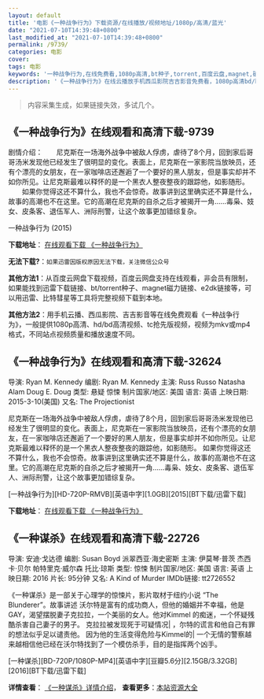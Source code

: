 ```yaml
---
layout: default
title: '电影《一种战争行为》下载资源/在线播放/视频地址/1080p/高清/蓝光'
date: "2021-07-10T14:39:48+0800"
last_modified_at: "2021-07-10T14:39:48+0800"
permalink: /9739/
categories: 电影
cover:
tags: 电影
keywords: '一种战争行为,在线免费看,1080p高清,bt种子,torrent,百度云盘,magnet,磁力链,迅雷下载资源'
description: '《一种战争行为》在线云播放手机西瓜影院吉吉影音免费看，1080p高清bd/hd未删减完整版和tc抢先枪版，mkv/mp4格式，附带bt/torrent种子、magnet/磁力链、百度云盘、网盘资源迅雷下载链接'
---
```


>内容采集生成，如果链接失效，多试几个。


## 《一种战争行为》在线观看和高清下载-9739

剧情介绍：　　尼克斯在一场海外战争中被敌人俘虏，虐待了8个月，回到家后哥哥汤米发现他已经发生了很明显的变化。表面上，尼克斯在一家影院当放映员，还有个漂亮的女朋友，在一家咖啡店还邂逅了一个要好的黑人朋友，但是事实却并不如你所见。让尼克斯最难以释怀的是一个黑衣人整夜整夜的跟踪他，如影随形。 　　如果你觉得这还不算什么，我也不会惊奇。故事讲到这里确实还不算是什么，故事的高潮也不在这里。它的高潮在尼克斯的自杀之后才被揭开一角……毒枭、妓女、皮条客、退伍军人、洲际刑警，让这个故事更加错综复杂。


一种战争行为 (2015)

**下载地址**： [在线观看下载 《一种战争行为》](https://www.btbtdy.me/btdy/dy9077.html) 


**无法下载?**：`如果迅雷因版权原因无法下载，关注微信公众号 `

**其他方法1**：从百度云网盘下载视频，百度云网盘支持在线观看，非会员有限制，如果能找到迅雷下载链接、bt/torrent种子、magnet磁力链接、e2dk链接等，可以用迅雷、比特彗星等工具将完整视频下载到本地。

**其他方法2**：用手机云播、西瓜影院、吉吉影音等在线免费观看《一种战争行为》，一般提供1080p高清、hd/bd高清视频、tc抢先版视频，视频为mkv或mp4格式，不同站点视频质量和播放速度不同。


## 《一种战争行为》在线观看和高清下载-32624

导演: Ryan M. Kennedy 编剧: Ryan M. Kennedy 主演: Russ Russo Natasha Alam Doug E. Doug 类型: 悬疑 惊悚 制片国家/地区: 美国 语言: 英语 上映日期: 2015-3-10(美国) 又名: The Projectionist

尼克斯在一场海外战争中被敌人俘虏，虐待了8个月，回到家后哥哥汤米发现他已经发生了很明显的变化。表面上，尼克斯在一家影院当放映员，还有个漂亮的女朋友，在一家咖啡店还邂逅了一个要好的黑人朋友，但是事实却并不如你所见。让尼克斯最难以释怀的是一个黑衣人整夜整夜的跟踪他，如影随形。 如果你觉得这还不算什么，我也不会惊奇。故事讲到这里确实还不算是什么，故事的高潮也不在这里。它的高潮在尼克斯的自杀之后才被揭开一角……毒枭、妓女、皮条客、退伍军人、洲际刑警，让这个故事更加错综复杂。


[一种战争行为][HD-720P-RMVB][英语中字][1.0GB][2015][BT下载/迅雷下载]

**下载地址**： [在线观看下载 《一种战争行为》](https://www.btdx8.com/torrent/an_act_of_war_2015.html) 


## 《一种谋杀》在线观看和高清下载-22726

导演: 安迪·戈达德 编剧: Susan Boyd 派翠西亚·海史密斯 主演: 伊莫琴·普茨 杰西卡·贝尔 帕特里克·威尔森 托比·琼斯 类型: 惊悚 制片国家/地区: 美国 语言: 英语 上映日期: 2016 片长: 95分钟 又名: A Kind of Murder IMDb链接: tt2726552

《一种谋杀》是一部关于心理学的惊悚片，影片取材于纽约小说 “The Blunderer”。故事讲述 沃尔特是富有的成功商人，但他的婚姻并不幸福，他是GAY，渴望摆脱妻子克拉拉，一个美丽的女人。他对Kimmel 的痴迷，一个怀疑残酷杀害自己妻子的男子。 克拉拉被发现死于可疑情况| ，尔特的谎言和他自己有罪的想法似乎足以谴责他。 因为他的生活变得危险与Kimmel的| 一个无情的警察越来越相信他已经在沃尔特找到了一个模仿杀手，目的是指挥两个凶手。


[一种谋杀][BD-720P/1080P-MP4][英语中字][豆瓣5.6分][2.15GB/3.32GB][2016][BT下载/迅雷下载]

**详情查看**： [《一种谋杀》详情介绍](/movie/22726/)， **查看更多**：[本站资源大全](/movie/t/all/)

